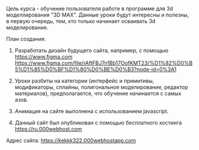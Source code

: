Цель курса - обучение пользователя работе в программе для 3d моделлирования "3D MAX".
Данные уроки будут интересны и полезны, в первую очередь, тем, кто только начинает осваивать 3d моделирование.

План создания:
1. Разработать дизайн будущего сайта, например, с помощью https://www.figma.com
https://www.figma.com/file/rAftFBJ7n1Bb17OofKMT23/%D1%82%D0%B5%D1%85%D0%BF%D1%80%D0%BE%D0%B3?node-id=0%3A1

2. Уроки разбиты на категории (интерфейс и примитивы, модификаторы, сплайны, полигональное моделирование, редактор материалов), предполагается, что обучение начинается с самых азов.

3. Анимация на сайте выполнена с использованием javascript.

4. Данный сайт был опубликован с помощью бесплатного хостинга https://ru.000webhost.com 

Адрес сайта: https://kekkk322.000webhostapp.com
